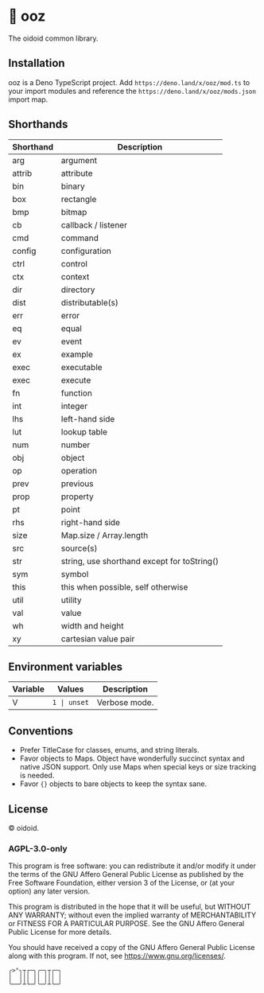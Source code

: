 # 🧪 ooz

The oidoid common library.

## Installation

ooz is a Deno TypeScript project. Add `https://deno.land/x/ooz/mod.ts` to your
import modules and reference the `https://deno.land/x/ooz/mods.json` import map.

## Shorthands

| Shorthand | Description                                 |
| --------- | ------------------------------------------- |
| arg       | argument                                    |
| attrib    | attribute                                   |
| bin       | binary                                      |
| box       | rectangle                                   |
| bmp       | bitmap                                      |
| cb        | callback / listener                         |
| cmd       | command                                     |
| config    | configuration                               |
| ctrl      | control                                     |
| ctx       | context                                     |
| dir       | directory                                   |
| dist      | distributable(s)                            |
| err       | error                                       |
| eq        | equal                                       |
| ev        | event                                       |
| ex        | example                                     |
| exec      | executable                                  |
| exec      | execute                                     |
| fn        | function                                    |
| int       | integer                                     |
| lhs       | left-hand side                              |
| lut       | lookup table                                |
| num       | number                                      |
| obj       | object                                      |
| op        | operation                                   |
| prev      | previous                                    |
| prop      | property                                    |
| pt        | point                                       |
| rhs       | right-hand side                             |
| size      | Map.size / Array.length                     |
| src       | source(s)                                   |
| str       | string, use shorthand except for toString() |
| sym       | symbol                                      |
| this      | this when possible, self otherwise          |
| util      | utility                                     |
| val       | value                                       |
| wh        | width and height                            |
| xy        | cartesian value pair                        |

## Environment variables

| Variable | Values       | Description   |
| -------- | ------------ | ------------- |
| V        | `1 \| unset` | Verbose mode. |

## Conventions

- Prefer TitleCase for classes, enums, and string literals.
- Favor objects to Maps. Object have wonderfully succinct syntax and native JSON
  support. Only use Maps when special keys or size tracking is needed.
- Favor `{}` objects to bare objects to keep the syntax sane.

## License

© oidoid.

### AGPL-3.0-only

This program is free software: you can redistribute it and/or modify it under
the terms of the GNU Affero General Public License as published by the Free
Software Foundation, either version 3 of the License, or (at your option) any
later version.

This program is distributed in the hope that it will be useful, but WITHOUT ANY
WARRANTY; without even the implied warranty of MERCHANTABILITY or FITNESS FOR A
PARTICULAR PURPOSE. See the GNU Affero General Public License for more details.

You should have received a copy of the GNU Affero General Public License along
with this program. If not, see <https://www.gnu.org/licenses/>.

```
╭>°╮┬┌─╮╭─╮┬┌─╮
│  │││ ││ │││ │
╰──╯┴└─╯╰─╯┴└─╯
```
